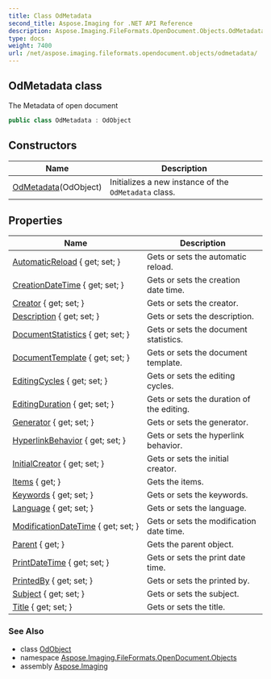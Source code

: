 ```yaml
---
title: Class OdMetadata
second_title: Aspose.Imaging for .NET API Reference
description: Aspose.Imaging.FileFormats.OpenDocument.Objects.OdMetadata class. The Metadata of open document
type: docs
weight: 7400
url: /net/aspose.imaging.fileformats.opendocument.objects/odmetadata/
---
```

## OdMetadata class

The Metadata of open document

```csharp
public class OdMetadata : OdObject
```

## Constructors

| Name | Description |
| --- | --- |
| [OdMetadata](odmetadata/)(OdObject) | Initializes a new instance of the `OdMetadata` class. |

## Properties

| Name | Description |
| --- | --- |
| [AutomaticReload](../../aspose.imaging.fileformats.opendocument.objects/odmetadata/automaticreload/) { get; set; } | Gets or sets the automatic reload. |
| [CreationDateTime](../../aspose.imaging.fileformats.opendocument.objects/odmetadata/creationdatetime/) { get; set; } | Gets or sets the creation date time. |
| [Creator](../../aspose.imaging.fileformats.opendocument.objects/odmetadata/creator/) { get; set; } | Gets or sets the creator. |
| [Description](../../aspose.imaging.fileformats.opendocument.objects/odmetadata/description/) { get; set; } | Gets or sets the description. |
| [DocumentStatistics](../../aspose.imaging.fileformats.opendocument.objects/odmetadata/documentstatistics/) { get; set; } | Gets or sets the document statistics. |
| [DocumentTemplate](../../aspose.imaging.fileformats.opendocument.objects/odmetadata/documenttemplate/) { get; set; } | Gets or sets the document template. |
| [EditingCycles](../../aspose.imaging.fileformats.opendocument.objects/odmetadata/editingcycles/) { get; set; } | Gets or sets the editing cycles. |
| [EditingDuration](../../aspose.imaging.fileformats.opendocument.objects/odmetadata/editingduration/) { get; set; } | Gets or sets the duration of the editing. |
| [Generator](../../aspose.imaging.fileformats.opendocument.objects/odmetadata/generator/) { get; set; } | Gets or sets the generator. |
| [HyperlinkBehavior](../../aspose.imaging.fileformats.opendocument.objects/odmetadata/hyperlinkbehavior/) { get; set; } | Gets or sets the hyperlink behavior. |
| [InitialCreator](../../aspose.imaging.fileformats.opendocument.objects/odmetadata/initialcreator/) { get; set; } | Gets or sets the initial creator. |
| [Items](../../aspose.imaging.fileformats.opendocument/odobject/items/) { get; } | Gets the items. |
| [Keywords](../../aspose.imaging.fileformats.opendocument.objects/odmetadata/keywords/) { get; set; } | Gets or sets the keywords. |
| [Language](../../aspose.imaging.fileformats.opendocument.objects/odmetadata/language/) { get; set; } | Gets or sets the language. |
| [ModificationDateTime](../../aspose.imaging.fileformats.opendocument.objects/odmetadata/modificationdatetime/) { get; set; } | Gets or sets the modification date time. |
| [Parent](../../aspose.imaging.fileformats.opendocument/odobject/parent/) { get; } | Gets the parent object. |
| [PrintDateTime](../../aspose.imaging.fileformats.opendocument.objects/odmetadata/printdatetime/) { get; set; } | Gets or sets the print date time. |
| [PrintedBy](../../aspose.imaging.fileformats.opendocument.objects/odmetadata/printedby/) { get; set; } | Gets or sets the printed by. |
| [Subject](../../aspose.imaging.fileformats.opendocument.objects/odmetadata/subject/) { get; set; } | Gets or sets the subject. |
| [Title](../../aspose.imaging.fileformats.opendocument.objects/odmetadata/title/) { get; set; } | Gets or sets the title. |

### See Also

* class [OdObject](../../aspose.imaging.fileformats.opendocument/odobject/)
* namespace [Aspose.Imaging.FileFormats.OpenDocument.Objects](../../aspose.imaging.fileformats.opendocument.objects/)
* assembly [Aspose.Imaging](../../)


